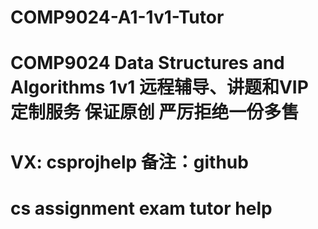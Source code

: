# COMP9024-A1-1v1-Tutor
# COMP9024 Data Structures and Algorithms 1v1 远程辅导、讲题和VIP定制服务 保证原创 严厉拒绝一份多售
# VX: csprojhelp 备注：github
# cs assignment exam tutor help

